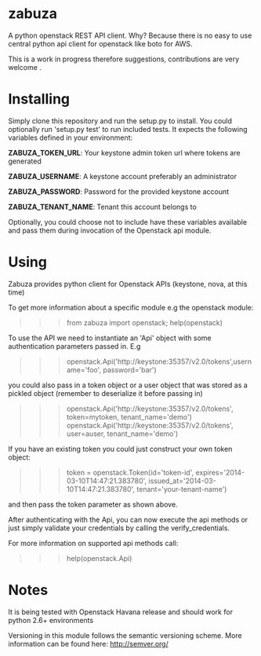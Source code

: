 zabuza
======
A python openstack REST API client. Why? Because there is no easy to use
central python api client for openstack like boto for AWS.

This is a work in progress therefore suggestions, contributions are very
welcome .

Installing
===========
Simply clone this repository and run the setup.py to install. You could
optionally run 'setup.py test' to run included tests. It expects the following
variables defined in your environment: 

**ZABUZA_TOKEN_URL**: Your keystone admin token url where tokens are generated

**ZABUZA_USERNAME**: A keystone account preferably an administrator

**ZABUZA_PASSWORD**: Password for the provided keystone account

**ZABUZA_TENANT_NAME**: Tenant this account belongs to

Optionally, you could choose not to include have these variables available and
pass them during invocation of the Openstack api module.

Using
=====
Zabuza provides python client for Openstack APIs (keystone, nova, at this time)

To get more information about a specific module e.g the openstack module:

>>> from zabuza import openstack; help(openstack)

To use the API we need to instantiate an 'Api' object with some authentication
parameters passed in. E.g

>>> openstack.Api('http://keystone:35357/v2.0/tokens',username='foo', password='bar')

you could also pass in a token object or a user object that was stored as a
pickled object (remember to deserialize it before passing in)

>>> openstack.Api('http://keystone:35357/v2.0/tokens', token=mytoken,
>>>               tenant_name='demo')
>>> openstack.Api('http://keystone:35357/v2.0/tokens', user=auser,
>>>               tenant_name='demo')

If you have an existing token you could just construct your own token object:

>>> token = openstack.Token(id='token-id',
>>>                         expires='2014-03-10T14:47:21.383780',
>>>                         issued_at='2014-03-10T14:47:21.383780',
>>>                         tenant='your-tenant-name')

and then pass the token parameter as shown above.

After authenticating with the Api, you can now execute the api methods or just
simply validate your credentials by calling the verify_credentials.

For more information on supported api methods call:
>>> help(openstack.Api)



Notes
=========
It is being tested with Openstack Havana release and should work for python
2.6+ environments

Versioning in this module follows the semantic versioning scheme. More
information can be found here:
http://semver.org/
